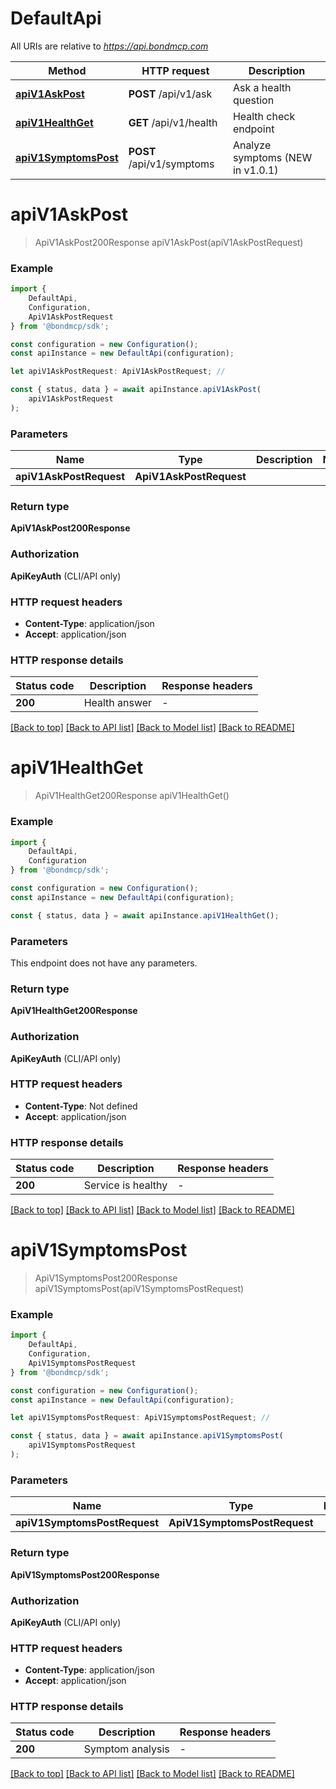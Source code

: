 # DefaultApi

All URIs are relative to *https://api.bondmcp.com*

|Method | HTTP request | Description|
|------------- | ------------- | -------------|
|[**apiV1AskPost**](#apiv1askpost) | **POST** /api/v1/ask | Ask a health question|
|[**apiV1HealthGet**](#apiv1healthget) | **GET** /api/v1/health | Health check endpoint|
|[**apiV1SymptomsPost**](#apiv1symptomspost) | **POST** /api/v1/symptoms | Analyze symptoms (NEW in v1.0.1)|

# **apiV1AskPost**
> ApiV1AskPost200Response apiV1AskPost(apiV1AskPostRequest)


### Example

```typescript
import {
    DefaultApi,
    Configuration,
    ApiV1AskPostRequest
} from '@bondmcp/sdk';

const configuration = new Configuration();
const apiInstance = new DefaultApi(configuration);

let apiV1AskPostRequest: ApiV1AskPostRequest; //

const { status, data } = await apiInstance.apiV1AskPost(
    apiV1AskPostRequest
);
```

### Parameters

|Name | Type | Description  | Notes|
|------------- | ------------- | ------------- | -------------|
| **apiV1AskPostRequest** | **ApiV1AskPostRequest**|  | |


### Return type

**ApiV1AskPost200Response**

### Authorization

**ApiKeyAuth** (CLI/API only)

### HTTP request headers

 - **Content-Type**: application/json
 - **Accept**: application/json


### HTTP response details
| Status code | Description | Response headers |
|-------------|-------------|------------------|
|**200** | Health answer |  -  |

[[Back to top]](#) [[Back to API list]](../README.md#documentation-for-api-endpoints) [[Back to Model list]](../README.md#documentation-for-models) [[Back to README]](../README.md)

# **apiV1HealthGet**
> ApiV1HealthGet200Response apiV1HealthGet()


### Example

```typescript
import {
    DefaultApi,
    Configuration
} from '@bondmcp/sdk';

const configuration = new Configuration();
const apiInstance = new DefaultApi(configuration);

const { status, data } = await apiInstance.apiV1HealthGet();
```

### Parameters
This endpoint does not have any parameters.


### Return type

**ApiV1HealthGet200Response**

### Authorization

**ApiKeyAuth** (CLI/API only)

### HTTP request headers

 - **Content-Type**: Not defined
 - **Accept**: application/json


### HTTP response details
| Status code | Description | Response headers |
|-------------|-------------|------------------|
|**200** | Service is healthy |  -  |

[[Back to top]](#) [[Back to API list]](../README.md#documentation-for-api-endpoints) [[Back to Model list]](../README.md#documentation-for-models) [[Back to README]](../README.md)

# **apiV1SymptomsPost**
> ApiV1SymptomsPost200Response apiV1SymptomsPost(apiV1SymptomsPostRequest)


### Example

```typescript
import {
    DefaultApi,
    Configuration,
    ApiV1SymptomsPostRequest
} from '@bondmcp/sdk';

const configuration = new Configuration();
const apiInstance = new DefaultApi(configuration);

let apiV1SymptomsPostRequest: ApiV1SymptomsPostRequest; //

const { status, data } = await apiInstance.apiV1SymptomsPost(
    apiV1SymptomsPostRequest
);
```

### Parameters

|Name | Type | Description  | Notes|
|------------- | ------------- | ------------- | -------------|
| **apiV1SymptomsPostRequest** | **ApiV1SymptomsPostRequest**|  | |


### Return type

**ApiV1SymptomsPost200Response**

### Authorization

**ApiKeyAuth** (CLI/API only)

### HTTP request headers

 - **Content-Type**: application/json
 - **Accept**: application/json


### HTTP response details
| Status code | Description | Response headers |
|-------------|-------------|------------------|
|**200** | Symptom analysis |  -  |

[[Back to top]](#) [[Back to API list]](../README.md#documentation-for-api-endpoints) [[Back to Model list]](../README.md#documentation-for-models) [[Back to README]](../README.md)

